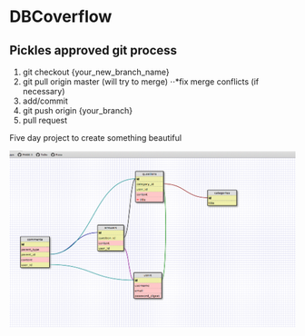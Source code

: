 DBCoverflow
===========
## Pickles approved git process
1. git checkout {your_new_branch_name}
2. git pull origin master (will try to merge)
⋅⋅*fix merge conflicts (if necessary)
3. add/commit 
4. git push origin {your_branch}
5. pull request

Five day project to create something beautiful


![alt tag](schema.jpeg)

